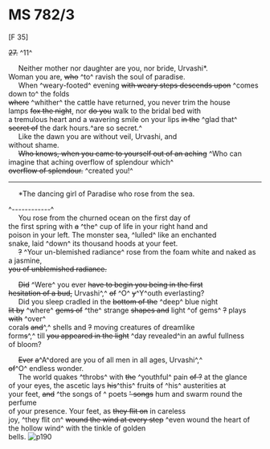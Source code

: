 # MS 782/3

[F 35]

~~27.~~ ^11^  

&nbsp;&nbsp;&nbsp;&nbsp;&nbsp;Neither mother nor daughter are you, nor bride, Urvashi*. \
Woman you are, ~~who~~ ^to^ ravish the soul of paradise. \
&nbsp;&nbsp;&nbsp;&nbsp;&nbsp;When ^weary-footed^ evening ~~with weary steps descends upon~~ ^comes down to^ the folds \
~~where~~ ^whither^ the cattle have returned, you never trim the house \
lamps ~~fox the night~~, nor ~~do you~~ walk to the bridal bed with \
a tremulous heart and a wavering smile on your lips ~~in the~~ ^glad that^ \
~~secret of~~ the dark hours.^are so secret.^ \
&nbsp;&nbsp;&nbsp;&nbsp;&nbsp;Like the dawn you are without veil, Urvashi, and \
without shame. \
&nbsp;&nbsp;&nbsp;&nbsp;&nbsp;~~Who knows, when you came to yourself out of an aching~~ ^Who can imagine that aching overflow of splendour which^ \
~~overflow of splendour.~~  ^created you!^ 

-----------------------------------------------------------------------------------

&nbsp;&nbsp;&nbsp;&nbsp;&nbsp;*The dancing girl of Paradise who rose from the sea. 

^------------^ \
&nbsp;&nbsp;&nbsp;&nbsp;&nbsp;You rose from the churned ocean on the first day of \
the first spring with ~~a~~ ^the^ cup of life in your right hand and \
poison in your left. The monster sea, ^lulled^ like an enchanted \
snake, laid ^down^ its thousand hoods at your feet. \
&nbsp;&nbsp;&nbsp;&nbsp;&nbsp;~~?~~ ^Your un-blemished radiance^ rose from the foam white and naked as a jasmine, \
~~you of unblemished radiance.~~ 

&nbsp;&nbsp;&nbsp;&nbsp;&nbsp;~~Did~~ ^Were^ you ever ~~have to begin you being in the first \
hesitation of a bud,~~ Urvashi^,^ ~~of~~ ^O^ ~~y~~^Y^outh everlasting? \
&nbsp;&nbsp;&nbsp;&nbsp;&nbsp;Did you sleep cradled in the ~~bottom of the~~ ^deep^ blue night \
~~lit by~~ ^where^ ~~gems of~~ ^the^ strange ~~shapes and~~ light ^of gems^ ~~?~~ plays ~~with~~ ^over^ \
coral~~s~~ ~~and~~^,^ shells and ~~?~~ moving creatures of dreamlike \
form~~s~~^,^ till ~~you appeared in the light~~ ^day revealed^in an awful fullness \
of bloom? 

&nbsp;&nbsp;&nbsp;&nbsp;&nbsp;~~Ever~~ ~~a~~^A^dored are you of all men in all ages, Urvashi^,^ \
~~of~~^O^ endless wonder. \
&nbsp;&nbsp;&nbsp;&nbsp;&nbsp;The world quakes ^throbs^ with ~~the~~ ^youthful^ pain ~~of ?~~ at the glance \
of your eyes, the ascetic lays ~~his~~^this^ fruit~~s~~ of ^his^ austerities at \
your feet, ~~and~~ ^the songs of ^ poets ~~' songs~~ hum and swarm round the perfume \
of your presence. Your feet, as ~~they flit on~~ in careless \
joy, ^they flit on^ ~~wound the wind at every step~~ ^even wound the heart of the hollow wind^ with the tinkle of golden \
bells.
![p190](MS782_3-190.jpg)
